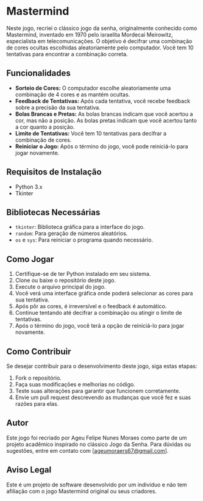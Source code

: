 # Mastermind

Neste jogo, recriei o clássico jogo da senha, originalmente conhecido como Mastermind, inventado em 1970 pelo israelita Mordecai Meirowitz, especialista em telecomunicações. O objetivo é decifrar uma combinação de cores ocultas escolhidas aleatoriamente pelo computador. Você tem 10 tentativas para encontrar a combinação correta.

## Funcionalidades

- **Sorteio de Cores:** O computador escolhe aleatoriamente uma combinação de 4 cores e as mantém ocultas.
- **Feedback de Tentativas:** Após cada tentativa, você recebe feedback sobre a precisão da sua tentativa.
- **Bolas Brancas e Pretas:** As bolas brancas indicam que você acertou a cor, mas não a posição. As bolas pretas indicam que você acertou tanto a cor quanto a posição.
- **Limite de Tentativas:** Você tem 10 tentativas para decifrar a combinação de cores.
- **Reiniciar o Jogo:** Após o término do jogo, você pode reiniciá-lo para jogar novamente.

## Requisitos de Instalação

- Python 3.x
- Tkinter

## Bibliotecas Necessárias

- `tkinter`: Biblioteca gráfica para a interface do jogo.
- `random`: Para geração de números aleatórios.
- `os` e `sys`: Para reiniciar o programa quando necessário.

## Como Jogar

1. Certifique-se de ter Python instalado em seu sistema.
2. Clone ou baixe o repositório deste jogo.
3. Execute o arquivo principal do jogo.
4. Você verá uma interface gráfica onde poderá selecionar as cores para sua tentativa.
5. Após pôr as cores, é irreversível e o feedback é automático.
6. Continue tentando até decifrar a combinação ou atingir o limite de tentativas.
7. Após o término do jogo, você terá a opção de reiniciá-lo para jogar novamente.

## Como Contribuir

Se desejar contribuir para o desenvolvimento deste jogo, siga estas etapas:

1. Fork o repositório.
2. Faça suas modificações e melhorias no código.
3. Teste suas alterações para garantir que funcionem corretamente.
4. Envie um pull request descrevendo as mudanças que você fez e suas razões para elas.

## Autor

Este jogo foi recriado por Ageu Felipe Nunes Moraes como parte de um projeto acadêmico inspirado no clássico Jogo da Senha. Para dúvidas ou sugestões, entre em contato com [ageumoraers67@gmail.com].

## Aviso Legal

Este é um projeto de software desenvolvido por um indivíduo e não tem afiliação com o jogo Mastermind original ou seus criadores.
